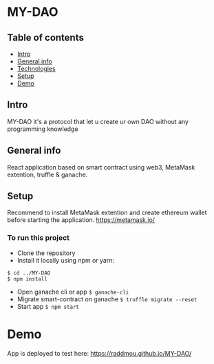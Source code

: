 # MY-DAO

## Table of contents
* [Intro](#intro)
* [General info](#general-info)
* [Technologies](#technologies)
* [Setup](#setup)
* [Demo](#demo)

## Intro
MY-DAO it's a protocol that let u create ur own DAO without any programming knowledge

## General info
React application based on smart contract using web3, MetaMask extention, truffle & ganache.

## Setup 
Recommend to install MetaMask extention and create ethereum wallet before starting the application. https://metamask.io/

### To run this project
* Clone the repository
* Install it locally using npm or yarn:
```
$ cd ../MY-DAO
$ npm install
```
* Open ganache cli or app
`$ ganache-cli`
* Migrate smart-contract on ganache 
`$ truffle migrate --reset`
* Start app
`$ npm start`

# Demo 
App is deployed to test here: https://raddmou.github.io/MY-DAO/